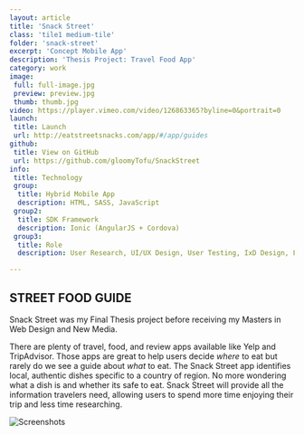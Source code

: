 ```yaml
---
layout: article
title: 'Snack Street'
class: 'tile1 medium-tile'
folder: 'snack-street'
excerpt: 'Concept Mobile App'
description: 'Thesis Project: Travel Food App'
category: work
image:
 full: full-image.jpg
 preview: preview.jpg
 thumb: thumb.jpg
video: https://player.vimeo.com/video/126863365?byline=0&portrait=0
launch: 
 title: Launch
 url: http://eatstreetsnacks.com/app/#/app/guides
github: 
 title: View on GitHub
 url: https://github.com/gloomyTofu/SnackStreet
info:
 title: Technology
 group: 
  title: Hybrid Mobile App
  description: HTML, SASS, JavaScript
 group2: 
  title: SDK Framework
  description: Ionic (AngularJS + Cordova)
 group3: 
  title: Role
  description: User Research, UI/UX Design, User Testing, IxD Design, Front-End Development

---
```


## STREET FOOD GUIDE

Snack Street was my Final Thesis project before receiving my Masters in Web Design and New Media.

There are plenty of travel, food, and review apps available like Yelp and TripAdvisor. Those apps are great to help users decide *where* to eat but rarely do we see a guide about *what* to eat. The Snack Street app identifies local, authentic dishes specific to a country of region. No more wondering what a dish is and whether its safe to eat. Snack Street will provide all the information travelers need, allowing users to spend more time enjoying their trip and less time researching.

<div class="screenshot-container">
	<img src="/assets/images/work/{{page.folder}}/preview.jpg" srcset="/assets/images/work/{{page.folder}}/preview.jpg, /assets/images/work/{{page.folder}}/preview@2x.jpg" alt="Screenshots" />
</div>
